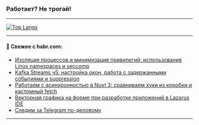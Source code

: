 ### Работает? Не трогай!

---
<!--
#### 🛠️ Technical stack:

![Java](https://img.shields.io/badge/Java-informational?logo=Oracle&style=flat&logoColor=white&color=FF4500)
![Kotlin](https://img.shields.io/badge/Kotlin-informational?logo=Kotlin&style=flat&logoColor=white&color=774D97)
![TS](https://img.shields.io/badge/TypeScript-informational?logo=typeScript&style=flat&logoColor=black&color=017acc)
![Python](https://img.shields.io/badge/Python-informational?logo=Python&style=flat&logoColor=black&color=ffdd54) <br>
![Spring](https://img.shields.io/badge/Spring-informational?logo=Spring&style=flat&logoColor=white&color=6DB33F) 
![SpringBoot](https://img.shields.io/badge/SpringBoot-informational?logo=SpringBoot&style=flat&logoColor=white&color=6DB33F)
![Nest](https://img.shields.io/badge/NestJS-informational?logo=NestJS&style=flat&logoColor=white&color=E0234E) 
![NodeJS](https://img.shields.io/badge/NodeJS-informational?logo=node.js&style=flat&logoColor=white&color=70A760)<br>
![PostgreSQL](https://img.shields.io/badge/PostgreSQL-informational?logo=PostgreSQL&style=flat&logoColor=white&color=DAA520)
![MongoDB](https://img.shields.io/badge/MongoDB-informational?logo=MongoDB&style=flat&logoColor=white&color=870000)
![Apache](https://img.shields.io/badge/Apache-informational?logo=apache&style=flat&logoColor=white&color=f74e28)

___ 
-->

<!--- #### 🛠️ : --->

[![Top Langs](https://github-readme-stats-82jvfl3w3-advtsettinggmailcoms-projects.vercel.app/api/top-langs/?username=zloylis&langs_count=10&hide_title=true&title_color=e6edf3&size_weight=0.5&count_weight=0.5&layout=compact&hide_progress=true&hide_border=true&theme=dracula)](https://github.com/zloylis)

<!---


####  :octocat:&nbsp;&nbsp; Статистика:

![GitHub stats](https://github-readme-stats-u2qms2cxw-advtsettinggmailcoms-projects.vercel.app/api?username=zloylis&show_icons=true&hide_border=true&theme=dracula&title_color=e6edf3&include_all_commits=true&count_private=true&hide_rank=false&hide_title=true&rank_icon=github)
-->
---

#### 💬 Свежее с habr.com:

<!-- BLOG-POST-LIST:START -->
- [Изоляция процессов и минимизация привилегий: использование Linux namespaces и seccomp](https://habr.com/ru/companies/selectel/articles/866942/?utm_source=habrahabr&utm_medium=rss&utm_campaign=866942)
- [Kafka Streams ч5: настройка окон, работа с задержанными событиями и suppression](https://habr.com/ru/articles/870784/?utm_source=habrahabr&utm_medium=rss&utm_campaign=870784)
- [Работаем с асинхронностью в Nuxt 3: сравниваем хуки из коробки и кастомный fetch](https://habr.com/ru/companies/lamoda/articles/868044/?utm_source=habrahabr&utm_medium=rss&utm_campaign=868044)
- [Векторная графика на форме при разработке приложений в Lazarus IDE](https://habr.com/ru/articles/870776/?utm_source=habrahabr&utm_medium=rss&utm_campaign=870776)
- [Следим за Telegram по-деловому](https://habr.com/ru/articles/870868/?utm_source=habrahabr&utm_medium=rss&utm_campaign=870868)
<!-- BLOG-POST-LIST:END -->

---
